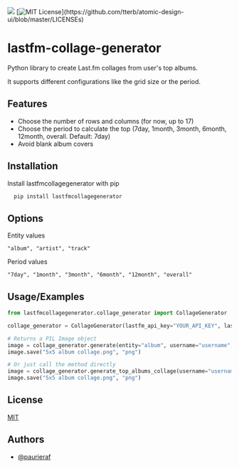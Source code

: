 ![](https://img.shields.io/pypi/dm/lastfm-collage-generator?)
[![MIT License](https://img.shields.io/apm/l/atomic-design-ui.svg?)](https://github.com/tterb/atomic-design-ui/blob/master/LICENSEs)

# lastfm-collage-generator

Python library to create Last.fm collages from user's top albums. 

It supports different configurations like the grid size or the period.


## Features

- Choose the number of rows and columns (for now, up to 17)
- Choose the period to calculate the top (7day, 1month, 3month, 6month, 12month, overall. Default: 7day)
- Avoid blank album covers
  
## Installation

Install lastfmcollagegenerator with pip

```bash
  pip install lastfmcollagegenerator
```

## Options

Entity values
```
"album", "artist", "track"
```
Period values
```
"7day", "1month", "3month", "6month", "12month", "overall"
```


## Usage/Examples

```python
from lastfmcollagegenerator.collage_generator import CollageGenerator

collage_generator = CollageGenerator(lastfm_api_key="YOUR_API_KEY", lastfm_api_secret="YOUR_API_SECRET")

# Returns a PIL Image object
image = collage_generator.generate(entity="album", username="username", cols=5, rows=5, period="7day")
image.save("5x5 album collage.png", "png")

# Or just call the method directly
image = collage_generator.generate_top_albums_collage(username="username", cols=5, rows=5, period="7day")
image.save("5x5 album collage.png", "png")
```

  
## License

[MIT](https://choosealicense.com/licenses/mit/)

  
## Authors

- [@paurieraf](https://www.github.com/paurieraf)

